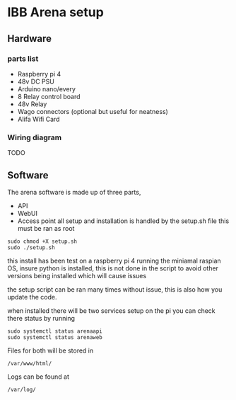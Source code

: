 # IBB Arena setup


## Hardware
### parts list
* Raspberry pi 4
* 48v DC PSU
* Arduino nano/every
* 8 Relay control board
* 48v Relay
* Wago connectors (optional but useful for neatness)
* Alifa Wifi Card

### Wiring diagram
TODO
## Software
The arena software is made up of three parts,
* API
* WebUI
* Access point
all setup and installation is handled by the setup.sh file this must be ran as root 

```
sudo chmod +X setup.sh
sudo ./setup.sh
```

this install has been test on a raspberry pi 4 running the miniamal raspian OS, insure python is installed, this is not done in the script to avoid other versions being installed which will cause issues 

the setup script can be ran many times without issue, this is also how you update the code.

when installed there will be two services setup on the pi you can check there status by running 

```
sudo systemctl status arenaapi
sudo systemctl status arenaweb
```

Files for both will be stored in 
```
/var/www/html/
```
Logs can be found at 
```
/var/log/
```